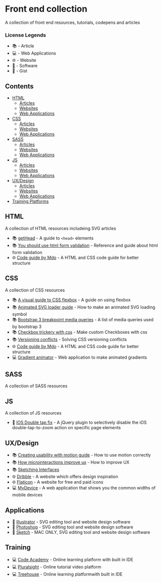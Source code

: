 # Front end collection

A collection of front end resources, tutorials, codepens and articles

### License Legends

- :books: - Article
- :computer: - Web Applications
- :globe_with_meridians: - Website
- :floppy_disk: - Software
- :link: - Gist

## Contents

- [HTML](#html)
  - [Articles](#htmlarticles)
  - [Websites](#htmlarticles)
  - [Web Applications](#htmlarticles)
- [CSS](#css)
  - [Articles](#htmlarticles)
  - [Websites](#htmlarticles)
  - [Web Applications](#htmlarticles)
- [SASS](#sass)
  - [Articles](#htmlarticles)
  - [Websites](#htmlarticles)
  - [Web Applications](#htmlarticles)
- [JS](#js)
  - [Articles](#htmlarticles)
  - [Websites](#htmlarticles)
  - [Web Applications](#htmlarticles)
- [UX/Design](#js)
  - [Articles](#htmlarticles)
  - [Websites](#htmlarticles)
  - [Web Applications](#htmlarticles)
- [Training Platforms](#js)

## HTML

A collection of HTML resources includeing SVG articles

- :books: [getHead](https://gethead.info/) - A guide to `<head>` elements
- :books: [You should use html form validation](https://pageclip.co/blog/2018-02-20-you-should-use-html5-form-validation.html) - Reference and guide about html form validation
- :globe_with_meridians: [Code guide by Mdo](http://codeguide.co/) - A HTML and CSS code guide for better structure

## CSS

A collection of CSS resources

- :books: [A visual guide to CSS flexbox](https://scotch.io/tutorials/a-visual-guide-to-css3-flexbox-properties) - A guide on using flexbox
- :books: [Animated SVG loader guide](http://chrisdermody.com/animated-svg-loader-mydevportfol-io/) - How to make an animated SVG loading symbol
- :books: [Bootstrap 3 breakpoint media queries](https://scotch.io/tutorials/default-sizes-for-twitter-bootstraps-media-queries) - A list of media queries used by bootstrap 3
- :books: [Checkbox trickery with css](http://codersblock.com/blog/checkbox-trickery-with-css/) - Make custom Checkboxes with css
- :books: [Versioning conflicts](https://blog.newrelic.com/2017/07/27/css-versioning-conflicts/) - Solving CSS versioning conflicts
- :globe_with_meridians: [Code guide by Mdo](http://codeguide.co/) - A HTML and CSS code guide for better structure
- :computer: [Gradient animator](https://www.gradient-animator.com/) - Web application to make animated gradients

## SASS

A collection of SASS resources

## JS

A collection of JS resources
- :link: [IOS Double tap fix](https://gist.github.com/johan/2047491) - A jQuery plugin to selectively disable the iOS double-tap-to-zoom action on specific page elements

## UX/Design

- :books: [Creating usability with motion guide](https://medium.com/ux-in-motion/creating-usability-with-motion-the-ux-in-motion-manifesto-a87a4584ddc) - How to use motion correctly
- :books: [How microinteractions improve ux](https://www.invisionapp.com/blog/use-microinteractions-improve-ux-design/) - How to improve UX
- :books: [Sketching Interfaces](https://airbnb.design/sketching-interfaces/)
- :globe_with_meridians: [Dribble](https://dribbble.com/) - A website which offers design inspiration
- :globe_with_meridians: [Flaticon](https://www.flaticon.com/) - A website for free and paid icons
- :computer: [MyDevice](https://mydevice.io/devices/) - A web application that shows you the common widths of mobile devices

## Applications

- :floppy_disk: [Illustrator](https://www.adobe.com/uk/products/illustrator.html) - SVG editing tool and website design software
- :floppy_disk: [Photoshop](https://www.adobe.com/uk/products/photoshop.html) - SVG editing tool and website design software
- :floppy_disk: [Sketch](https://www.sketchapp.com/) - MAC ONLY, SVG editing tool and website design software

## Training

- :computer: [Code Academy](https://www.codecademy.com/) - Online learning platform with built in IDE
- :computer: [Pluralsight](https://learn.pluralsight.com) - Online tutorial video platform
- :computer: [Treehouse](https://teamtreehouse.com/home) - Online learning platformwith built in IDE